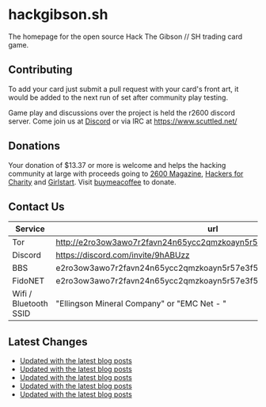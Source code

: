 # hackgibson.sh
The homepage for the open source Hack The Gibson // SH trading card game.


## Contributing

To add your card just submit a pull request with your card's front art, it would be added to the next run of set after community play testing.

Game play and discussions over the project is held the r2600 discord server. Come join us at [Discord](https://discord.com/invite/9hABUzz) or via IRC at https://www.scuttled.net/


## Donations

Your donation of $13.37 or more is welcome and helps the hacking community at large with proceeds going to [2600 Magazine](https://2600.com/), [Hackers for Charity](https://hackersforcharity.org) and [Girlstart](https://girlstart.org).  Visit [buymeacoffee](https://www.buymeacoffee.com/hackgibson.sh) to donate.


## Contact Us

Service | url
-|-
Tor | http://e2ro3ow3awo7r2favn24n65ycc2qmzkoayn5r57e3f56nvjwdcgg32ad.onion
Discord | https://discord.com/invite/9hABUzz
BBS | e2ro3ow3awo7r2favn24n65ycc2qmzkoayn5r57e3f56nvjwdcgg32ad.onion:23
FidoNET | e2ro3ow3awo7r2favn24n65ycc2qmzkoayn5r57e3f56nvjwdcgg32ad.onion:24554
Wifi / Bluetooth SSID | "Ellingson Mineral Company" or "EMC Net - <fidonet address>"

## Latest Changes
<!-- BLOG-POST-LIST:START -->
- [Updated with the latest blog posts](https://github.com/DFW2600/hackgibson.sh/commit/fc30ca1705f0f7b298ae628bc97b386f28fda1ce)
- [Updated with the latest blog posts](https://github.com/DFW2600/hackgibson.sh/commit/fcaafae98aad2a4816da51c37cf7912bb7598c58)
- [Updated with the latest blog posts](https://github.com/DFW2600/hackgibson.sh/commit/0cac439c031fbd6f212eefcbb2e36bc6057bdfb6)
- [Updated with the latest blog posts](https://github.com/DFW2600/hackgibson.sh/commit/0cce0a80f641bc0e082e32e5d54d20cfb879d63b)
- [Updated with the latest blog posts](https://github.com/DFW2600/hackgibson.sh/commit/df6f53a51c98a98c5dd15be70b96c3c0a248949e)
<!-- BLOG-POST-LIST:END -->
